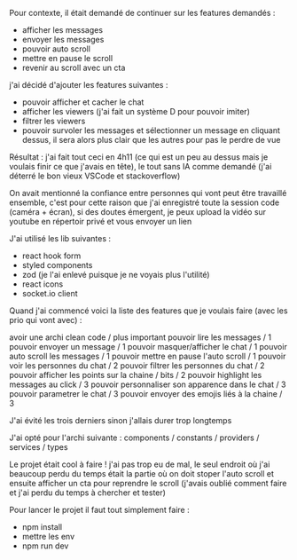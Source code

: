 Pour contexte, il était demandé de continuer sur les features demandés :

- afficher les messages
- envoyer les messages
- pouvoir auto scroll
- mettre en pause le scroll
- revenir au scroll avec un cta

j'ai décidé d'ajouter les features suivantes :

- pouvoir afficher et cacher le chat
- afficher les viewers (j'ai fait un système D pour pouvoir imiter)
- filtrer les viewers
- pouvoir survoler les messages et sélectionner un message en cliquant dessus, il sera alors plus clair que les autres pour pas le perdre de vue

Résultat : j'ai fait tout ceci en 4h11 (ce qui est un peu au dessus mais je voulais finir ce que j'avais en tête), le tout sans IA comme demandé (j'ai déterré le bon vieux VSCode et stackoverflow)

On avait mentionné la confiance entre personnes qui vont peut être travaillé ensemble, c'est pour cette raison que j'ai enregistré toute la session code (caméra + écran), si des doutes émergent, je peux upload la vidéo sur youtube en répertoir privé et vous envoyer un lien

J'ai utilisé les lib suivantes :

- react hook form
- styled components
- zod (je l'ai enlevé puisque je ne voyais plus l'utilité)
- react icons
- socket.io client

Quand j'ai commencé voici la liste des features que je voulais faire (avec les prio qui vont avec) :

avoir une archi clean code / plus important
pouvoir lire les messages / 1
pouvoir envoyer un message / 1
pouvoir masquer/afficher le chat / 1
pouvoir auto scroll les messages / 1
pouvoir mettre en pause l'auto scroll / 1
pouvoir voir les personnes du chat / 2
pouvoir filtrer les personnes du chat / 2
pouvoir afficher les points sur la chaine / bits / 2
pouvoir highlight les messages au click / 3
pouvoir personnaliser son apparence dans le chat / 3
pouvoir parametrer le chat / 3
pouvoir envoyer des emojis liés à la chaine / 3

J'ai évité les trois derniers sinon j'allais durer trop longtemps

J'ai opté pour l'archi suivante :
components / constants / providers / services / types

Le projet était cool à faire ! j'ai pas trop eu de mal, le seul endroit où j'ai beaucoup perdu du temps était la partie où on doit stoper l'auto scroll et ensuite afficher un cta pour reprendre le scroll (j'avais oublié comment faire et j'ai perdu du temps à chercher et tester)

Pour lancer le projet il faut tout simplement faire :

- npm install
- mettre les env
- npm run dev
